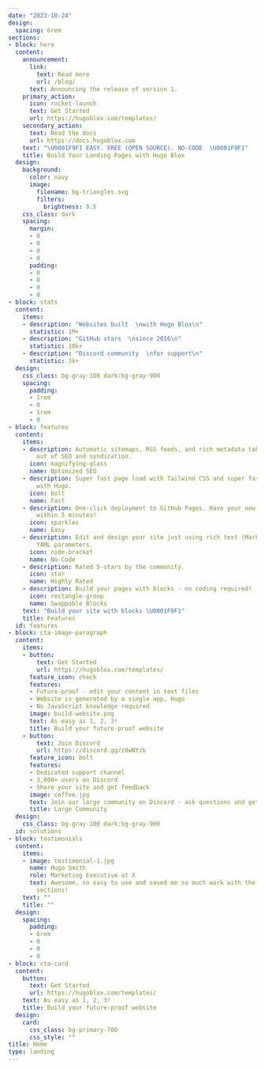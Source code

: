 ```yaml
---
date: "2023-10-24"
design:
  spacing: 6rem
sections:
- block: hero
  content:
    announcement:
      link:
        text: Read more
        url: /blog/
      text: Announcing the release of version 1.
    primary_action:
      icon: rocket-launch
      text: Get Started
      url: https://hugoblox.com/templates/
    secondary_action:
      text: Read the docs
      url: https://docs.hugoblox.com
    text: "\U0001F9F1 EASY. FREE (OPEN SOURCE). NO-CODE  \U0001F9F1"
    title: Build Your Landing Pages with Hugo Blox
  design:
    background:
      color: navy
      image:
        filename: bg-triangles.svg
        filters:
          brightness: 0.5
    css_class: dark
    spacing:
      margin:
      - 0
      - 0
      - 0
      - 0
      padding:
      - 0
      - 0
      - 0
      - 0
- block: stats
  content:
    items:
    - description: "Websites built  \nwith Hugo Blox\n"
      statistic: 1M+
    - description: "GitHub stars  \nsince 2016\n"
      statistic: 10k+
    - description: "Discord community  \nfor support\n"
      statistic: 3k+
  design:
    css_class: bg-gray-100 dark:bg-gray-900
    spacing:
      padding:
      - 1rem
      - 0
      - 1rem
      - 0
- block: features
  content:
    items:
    - description: Automatic sitemaps, RSS feeds, and rich metadata take the pain
        out of SEO and syndication.
      icon: magnifying-glass
      name: Optimized SEO
    - description: Super fast page load with Tailwind CSS and super fast site building
        with Hugo.
      icon: bolt
      name: Fast
    - description: One-click deployment to GitHub Pages. Have your new website live
        within 5 minutes!
      icon: sparkles
      name: Easy
    - description: Edit and design your site just using rich text (Markdown) and configurable
        YAML parameters.
      icon: code-bracket
      name: No-Code
    - description: Rated 5-stars by the community.
      icon: star
      name: Highly Rated
    - description: Build your pages with blocks - no coding required!
      icon: rectangle-group
      name: Swappable Blocks
    text: "Build your site with blocks \U0001F9F1"
    title: Features
  id: features
- block: cta-image-paragraph
  content:
    items:
    - button:
        text: Get Started
        url: https://hugoblox.com/templates/
      feature_icon: check
      features:
      - Future-proof - edit your content in text files
      - Website is generated by a single app, Hugo
      - No JavaScript knowledge required
      image: build-website.png
      text: As easy as 1, 2, 3!
      title: Build your future-proof website
    - button:
        text: Join Discord
        url: https://discord.gg/z8wNYzb
      feature_icon: bolt
      features:
      - Dedicated support channel
      - 3,000+ users on Discord
      - Share your site and get feedback
      image: coffee.jpg
      text: Join our large community on Discord - ask questions and get live responses
      title: Large Community
  design:
    css_class: bg-gray-100 dark:bg-gray-900
  id: solutions
- block: testimonials
  content:
    items:
    - image: testimonial-1.jpg
      name: Hugo Smith
      role: Marketing Executive at X
      text: Awesome, so easy to use and saved me so much work with the swappable pre-designed
        sections!
    text: ""
    title: ""
  design:
    spacing:
      padding:
      - 6rem
      - 0
      - 0
      - 0
- block: cta-card
  content:
    button:
      text: Get Started
      url: https://hugoblox.com/templates/
    text: As easy as 1, 2, 3!
    title: Build your future-proof website
  design:
    card:
      css_class: bg-primary-700
      css_style: ""
title: Home
type: landing
---
```

